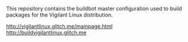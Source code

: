 This repository contains the buildbot master configuration used to build
packages for the Vigilant Linux distribution.

http://vigilantlinux.glitch.me/mainpage.html
http://buildvigilantlinux.glitch.me
